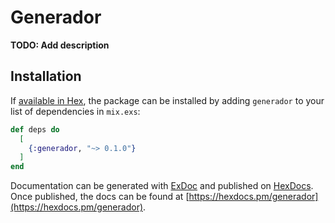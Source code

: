 # Generador

**TODO: Add description**

## Installation

If [available in Hex](https://hex.pm/docs/publish), the package can be installed
by adding `generador` to your list of dependencies in `mix.exs`:

```elixir
def deps do
  [
    {:generador, "~> 0.1.0"}
  ]
end
```

Documentation can be generated with [ExDoc](https://github.com/elixir-lang/ex_doc)
and published on [HexDocs](https://hexdocs.pm). Once published, the docs can
be found at [https://hexdocs.pm/generador](https://hexdocs.pm/generador).

